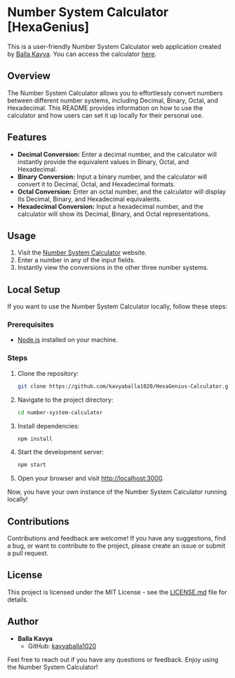 # Number System Calculator [HexaGenius]

This is a user-friendly Number System Calculator web application created by [Balla Kavya](https://github.com/kavyaballa1020). You can access the calculator [here](https://hexagenius-calculator.onrender.com/).




## Overview

The Number System Calculator allows you to effortlessly convert numbers between different number systems, including Decimal, Binary, Octal, and Hexadecimal. This README provides information on how to use the calculator and how users can set it up locally for their personal use.

## Features

- **Decimal Conversion:** Enter a decimal number, and the calculator will instantly provide the equivalent values in Binary, Octal, and Hexadecimal.
- **Binary Conversion:** Input a binary number, and the calculator will convert it to Decimal, Octal, and Hexadecimal formats.
- **Octal Conversion:** Enter an octal number, and the calculator will display its Decimal, Binary, and Hexadecimal equivalents.
- **Hexadecimal Conversion:** Input a hexadecimal number, and the calculator will show its Decimal, Binary, and Octal representations.

## Usage

1. Visit the [Number System Calculator](https://hexagenius-calculator.onrender.com/) website.
2. Enter a number in any of the input fields.
3. Instantly view the conversions in the other three number systems.

## Local Setup

If you want to use the Number System Calculator locally, follow these steps:

### Prerequisites

- [Node.js](https://nodejs.org/) installed on your machine.

### Steps

1. Clone the repository:

   ```bash
   git clone https://github.com/kavyaballa1020/HexaGenius-Calculator.git
   ```

2. Navigate to the project directory:

   ```bash
   cd number-system-calculator
   ```

3. Install dependencies:

   ```bash
   npm install
   ```

4. Start the development server:

   ```bash
   npm start
   ```

5. Open your browser and visit [http://localhost:3000](http://localhost:3000).

Now, you have your own instance of the Number System Calculator running locally!

## Contributions

Contributions and feedback are welcome! If you have any suggestions, find a bug, or want to contribute to the project, please create an issue or submit a pull request.

## License

This project is licensed under the MIT License - see the [LICENSE.md](LICENSE.md) file for details.

## Author

- **Balla Kavya**
  - GitHub: [kavyaballa1020](https://github.com/kavyaballa1020)

Feel free to reach out if you have any questions or feedback. Enjoy using the Number System Calculator!

